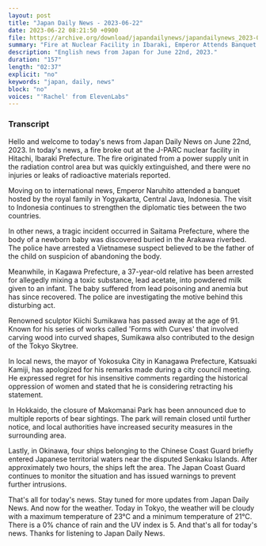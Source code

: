 ```yaml
---
layout: post
title: "Japan Daily News - 2023-06-22"
date: 2023-06-22 08:21:50 +0900
file: https://archive.org/download/japandailynews/japandailynews_2023-06-22.mp3
summary: "Fire at Nuclear Facility in Ibaraki, Emperor Attends Banquet in Indonesia, & more…"
description: "English news from Japan for June 22nd, 2023."
duration: "157"
length: "02:37"
explicit: "no"
keywords: "japan, daily, news"
block: "no"
voices: "'Rachel' from ElevenLabs"
---
```


### Transcript

Hello and welcome to today's news from Japan Daily News on June 22nd, 2023. In today's news, a fire broke out at the J-PARC nuclear facility in Hitachi, Ibaraki Prefecture. The fire originated from a power supply unit in the radiation control area but was quickly extinguished, and there were no injuries or leaks of radioactive materials reported.

Moving on to international news, Emperor Naruhito attended a banquet hosted by the royal family in Yogyakarta, Central Java, Indonesia. The visit to Indonesia continues to strengthen the diplomatic ties between the two countries.

In other news, a tragic incident occurred in Saitama Prefecture, where the body of a newborn baby was discovered buried in the Arakawa riverbed. The police have arrested a Vietnamese suspect believed to be the father of the child on suspicion of abandoning the body.

Meanwhile, in Kagawa Prefecture, a 37-year-old relative has been arrested for allegedly mixing a toxic substance, lead acetate, into powdered milk given to an infant. The baby suffered from lead poisoning and anemia but has since recovered. The police are investigating the motive behind this disturbing act.

Renowned sculptor Kiichi Sumikawa has passed away at the age of 91. Known for his series of works called 'Forms with Curves' that involved carving wood into curved shapes, Sumikawa also contributed to the design of the Tokyo Skytree.

In local news, the mayor of Yokosuka City in Kanagawa Prefecture, Katsuaki Kamiji, has apologized for his remarks made during a city council meeting. He expressed regret for his insensitive comments regarding the historical oppression of women and stated that he is considering retracting his statement.

In Hokkaido, the closure of Makomanai Park has been announced due to multiple reports of bear sightings. The park will remain closed until further notice, and local authorities have increased security measures in the surrounding area.

Lastly, in Okinawa, four ships belonging to the Chinese Coast Guard briefly entered Japanese territorial waters near the disputed Senkaku Islands. After approximately two hours, the ships left the area. The Japan Coast Guard continues to monitor the situation and has issued warnings to prevent further intrusions.

That's all for today's news. Stay tuned for more updates from Japan Daily News. And now for the weather. Today in Tokyo, the weather will be cloudy with a maximum temperature of 23°C and a minimum temperature of 21°C. There is a 0% chance of rain and the UV index is 5.  And that's all for today's news. Thanks for listening to Japan Daily News.
